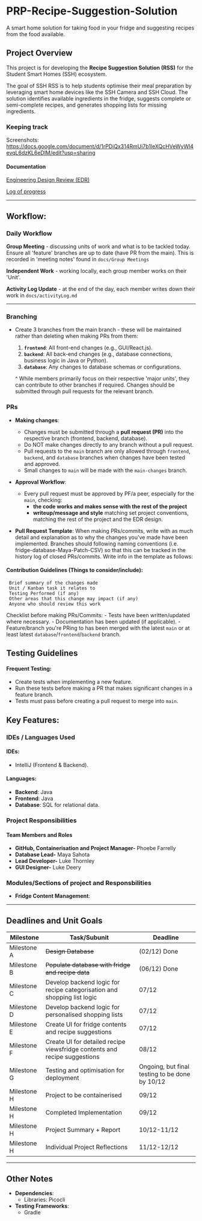 # PRP-Recipe-Suggestion-Solution
A smart home solution for taking food in your fridge and suggesting recipes from the food available.

## **Project Overview**  
This project is for developing the **Recipe Suggestion Solution (RSS)** for the Student Smart Homes (SSH) ecosystem. 

The goal of SSH RSS is to help students optimise their meal preparation by leveraging smart home devices like the SSH Camera and SSH Cloud. The solution identifies available ingredients in the fridge, suggests complete or semi-complete recipes, and generates shopping lists for missing ingredients.  

### Keeping track
Screenshots: https://docs.google.com/document/d/1rPDiQx314RmUi7b1leXQcHVeWyWl4evqL6dzKL6eDlM/edit?usp=sharing 

#### Documentation
[Engineering Design Review (EDR)](src/docs/LukeThornley%20EDR%20-%202398180.pdf)

[Log of progress](src/docs/activityLog.md)

---

## Workflow:

### Daily Workflow
**Group Meeting** - discussing units of work and what is to be tackled today. Ensure all 'feature' branches are up to date (have PR from the main). This is recorded in 'meeting notes' found in `docs/Group Meetings`

**Independent Work** - working locally, each group member works on their 'Unit'.

**Activity Log Update** - at the end of the day, each member writes down their work in `docs/activityLog.md`

---
### Branching
- Create 3 branches from the main branch - these will be maintained rather than deleting when making PRs from them:
  1. **`frontend`**: All front-end changes (e.g., GUI/React.js).
  2. **`backend`**: All back-end changes (e.g., database connections, business logic in Java or Python).
  3. **`database`**: Any changes to database schemas or configurations.
  
  ^ While members primarily focus on their respective 'major units', they can contribute to other branches if required. Changes should be submitted through pull requests for the relevant branch.

### PRs
-  **Making changes**:
   - Changes must be submitted through a **pull request (PR)** into the  respective branch (frontend, backend, database).
   - Do NOT make changes directly to any branch without a pull request.
   - Pull requests to the `main` branch are only allowed through `frontend`, `backend`, and `database` branches when changes have been tested and approved.
   - Small changes to `main` will be made with the `main-changes` branch.

-  **Approval Workflow**:
   - Every pull request must be approved by PF/a peer, especially for the `main`, checking:
     - **the code works and makes sense with the rest of the project** 
     - **writeup/message and style** matching set project conventions, matching the rest of the project and the EDR design.
    

- **Pull Request Template**:
     When making PRs/commits, write with as much detail and explanation as to why the changes you've made have been implemented. 
     Branches should following naming conventions (i.e. fridge-database-Maya-Patch-CSV) so that this can be tracked in the history log of closed PRs/commits.
     Write info in the template as follows:

#### Contribution Guidelines (Things to consider/include):
     Brief summary of the changes made
     Unit / Kanban task it relates to
     Testing Performed (if any)
     Other areas that this change may impact (if any)
     Anyone who should review this work
     
   Checklist before making PRs/Commits: 
     - Tests have been written/updated where necessary.
     - Documentation has been updated (if applicable).
     - Feature/branch you're PRing to has been merged with the latest `main` or at least latest `database`/`frontend`/`backend` branch.

## Testing Guidelines
#### Frequent Testing:
   - Create tests when implementing a new feature.
   - Run these tests before making a PR that makes significant changes in a feature branch.
   - Tests must pass before creating a pull request to merge into `main`.

## Key Features:

### **IDEs / Languages Used**  
#### **IDEs**:  
- IntelliJ (Frontend & Backend).  


#### **Languages**:  
- **Backend**: Java
- **Frontend**: Java
- **Database**: SQL for relational data.  

### **Project Responsibilities**  
#### **Team Members and Roles**  
- **GitHub, Containerisation and Project Manager-** Phoebe Farrelly
- **Database Lead-** Maya Sahota
- **Lead Developer-** Luke Thornley
- **GUI Designer-** Luke Deery


### **Modules/Sections of project and Responsbilities**  
- **Fridge Content Management**: 


---

## **Deadlines and Unit Goals**  
| **Milestone**             | **Task/Subunit**                                                | **Deadline**       |
|---------------------------|--------------------------------------------------------|--------------------|
| Milestone A               | ~~Design Database~~                                        |(02/12) Done|
| Milestone B               | ~~Populate database with fridge and recipe data~~          |(06/12) Done|
| Milestone C               | Develop backend logic for recipe categorisation and shopping list logic  |07/12|
| Milestone D               | Develop backend logic for personalised shopping lists  |07/12|
| Milestone E               | Create UI for fridge contents and recipe suggestions   |07/12|
| Milestone F               | Create UI for detailed recipe viewsfridge contents and recipe suggestions   |08/12|
| Milestone G               | Testing and optimisation for deployment                | Ongoing, but final testing to be done by 10/12|
| Milestone H               | Project to be containerised             |09/12|
| Milestone H               | Completed Implementation             |09/12|
| Milestone H               | Project Summary + Report            |10/12-11/12|
| Milestone H               | Individual Project Reflections            |11/12-12/12|

---

## **Other Notes**
- **Dependencies**:
  - Libraries: Picocli
- **Testing Frameworks**:  
  - Gradle
